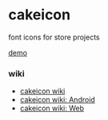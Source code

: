 # cakeicon
font icons for store projects


<a href="https://cakeicon.bonakbar.com">demo</a>

### wiki

<ul>
  <li><a href="https://github.com/maherAshori/cakeicon/wiki">cakeicon wiki</a></li>
  <li><a href="https://github.com/maherAshori/cakeicon/wiki/Android">cakeicon wiki: Android</a></li>
  <li><a href="https://github.com/maherAshori/cakeicon/wiki/Web">cakeicon wiki: Web</a></li>
</ul>
